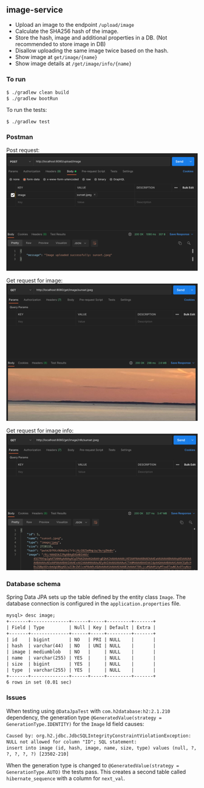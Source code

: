 ## image-service
* Upload an image to the endpoint `/upload/image`
* Calculate the SHA256 hash of the image.
* Store the hash, image and additional properties in a DB. (Not recommended to store image in DB)
* Disallow uploading the same image twice based on the hash.
* Show image at `get/image/{name}`
* Show image details at `/get/image/info/{name}`

### To run
```shell
$ ./gradlew clean build
$ ./gradlew bootRun
```

To run the tests:
```shell
$ ./gradlew test
```

### Postman
Post request:
![post](/assets/image-service-post.png)

Get request for image:
![get-image](/assets/image-service-get.png)

Get request for image info:
![get-image-info](/assets/image-service-get-info.png)

### Database schema
Spring Data JPA sets up the table defined by the entity class `Image`. The database connection is configured
in the `application.properties` file.
```
mysql> desc image;
+-------+--------------+------+-----+---------+-------+
| Field | Type         | Null | Key | Default | Extra |
+-------+--------------+------+-----+---------+-------+
| id    | bigint       | NO   | PRI | NULL    |       |
| hash  | varchar(44)  | NO   | UNI | NULL    |       |
| image | mediumblob   | NO   |     | NULL    |       |
| name  | varchar(255) | YES  |     | NULL    |       |
| size  | bigint       | YES  |     | NULL    |       |
| type  | varchar(255) | YES  |     | NULL    |       |
+-------+--------------+------+-----+---------+-------+
6 rows in set (0.01 sec)
```

### Issues
When testing using `@DataJpaTest` with `com.h2database:h2:2.1.210` dependency, the generation type
`@GeneratedValue(strategy = GenerationType.IDENTITY)` for the `Image` Id field causes:
```
Caused by: org.h2.jdbc.JdbcSQLIntegrityConstraintViolationException: 
NULL not allowed for column "ID"; SQL statement:
insert into image (id, hash, image, name, size, type) values (null, ?, ?, ?, ?, ?) [23502-210]
```
When the generation type is changed to `@GeneratedValue(strategy = GenerationType.AUTO)` the tests pass.
This creates a second table called `hibernate_sequence` with a column for `next_val`.